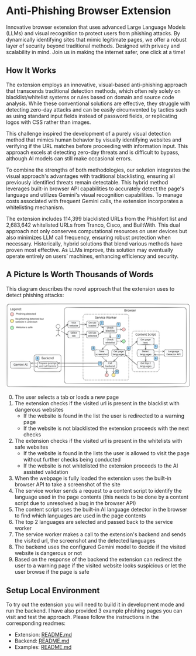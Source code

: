 # Anti-Phishing Browser Extension

Innovative browser extension that uses advanced Large Language Models (LLMs) and visual recognition to protect users from phishing attacks. By dynamically identifying sites that mimic legitimate pages, we offer a robust layer of security beyond traditional methods. Designed with privacy and scalability in mind. Join us in making the internet safer, one click at a time!

## How It Works

The extension employs an innovative, visual-based anti-phishing approach that transcends traditional detection methods, which often rely solely on blacklist/whitelist systems or rules based on domain and source code analysis. While these conventional solutions are effective, they struggle with detecting zero-day attacks and can be easily circumvented by tactics such as using standard input fields instead of password fields, or replicating logos with CSS rather than images.

This challenge inspired the development of a purely visual detection method that mimics human behavior by visually identifying websites and verifying if the URL matches before proceeding with information input. This approach excels at detecting zero-day threats and is difficult to bypass, although AI models can still make occasional errors.

To combine the strengths of both methodologies, our solution integrates the visual approach's advantages with traditional blacklisting, ensuring all previously identified threats remain detectable. This hybrid method leverages built-in browser API capabilities to accurately detect the page's language and utilizes Gemini's visual recognition capabilities. To manage costs associated with frequent Gemini calls, the extension incorporates a whitelisting mechanism.

The extension includes 114,399 blacklisted URLs from the Phishfort list and 2,683,642 whitelisted URLs from Tranco, Cisco, and BuiltWith. This dual approach not only conserves computational resources on user devices but also minimizes LLM call frequency, ensuring robust protection when necessary. Historically, hybrid solutions that blend various methods have proven most effective. As LLMs improve, this solution may eventually operate entirely on users’ machines, enhancing efficiency and security.

## A Picture Is Worth Thousands of Words

This diagram describes the novel approach that the extension uses to detect phishing attacks:

![Anti-Phishing browser extension architecture diagram](./docs/anti-phishing.svg)

<ol start="0">
  <li>The user selects a tab or loads a new page</li>
  <li>
    The extension checks if the visited url is present in the blacklist with dangerous websites
    <ul>
        <li>If the website is found in the list the user is redirected to a warning page</li>
        <li>If the website is not blacklisted the extension proceeds with the next checks</li>
    </ul>    
  </li>
  <li>
    The extension checks if the visited url is present in the whitelists with safe websites
    <ul>
        <li>If the website is found in the lists the user is allowed to visit the page without further checks being conducted</li>
        <li>If the website is not whitelisted the extension proceeds to the AI assisted validation</li>
    </ul>   
  </li>
  <li>When the webpage is fully loaded the extension uses the built-in browser API to take a screenshot of the site</li>
  <li>The service worker sends a request to a content script to identify the language used in the page contents (this needs to be done by a content script due to unresolved a bug in the browser API)</li>
  <li>The content script uses the built-in AI language detector in the browser to find which languages are used in the page contents</li>
  <li>The top 2 languages are selected and passed back to the service worker</li>
  <li>The service worker makes a call to the extension's backend and sends the visited url, the screenshot and the detected languages</li>
  <li>The backend uses the configured Gemini model to decide if the visited website is dangerous or not</li>
  <li>Based on the response of the backend the extension can redirect the user to a warning page if the visited website looks suspicious or let the user browse if the page is safe</li>
</ol>

## Setup Local Environment

To try out the extension you will need to build it in development mode and run the backend. I have also provided 3 example phishing pages you can visit and test the approach. Please follow the instructions in the corresponding readmes:

- Extension: [README.md](./extension/)
- Backend: [README.md](./backend/README.md)
- Examples: [README.md](<[./backend/README.md](https://github.com/kmanev073/google-chrome-built-in-ai-challenge/tree/main/examples#readme)>)
